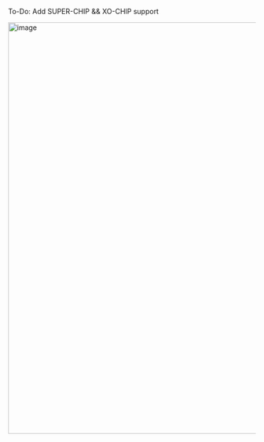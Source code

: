 To-Do: Add SUPER-CHIP && XO-CHIP support

<img width="1471" height="837" alt="image" src="https://github.com/user-attachments/assets/75092289-831b-41b2-9ae3-ba3227412dee" />
